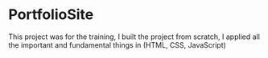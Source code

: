 # PortfolioSite
This project was for the training, I built the project from scratch, I applied all the important and fundamental things in (HTML, CSS, JavaScript) 

